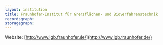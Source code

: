 ```yaml
---
layout: institution
title: Fraunhofer-Institut für Grenzflächen- und Bioverfahrenstechnik
recordsgraph: 
storagegraph: 
---
```


Website: [http://www.igb.fraunhofer.de/](http://www.igb.fraunhofer.de/)
